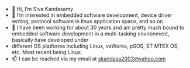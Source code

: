 - 👋 Hi, I’m Siva Kandasamy
- 👀 I’m interested in embedded software development, device driver writing, protocol software in linux application space, and so on
- 🌱 I have been working for about 30 years and am pretty much bound to embedded software development in a multi-tasking environment, basically have developed under
- different OS platforms including Linux, vxWorks, pSOS, ST MTEX OS, etc.  Most recent being Linux.
- 📫 I can be reached via my email at skandasa2003@yahoo.com

<!---
sivakumar1969/sivakumar1969 is a ✨ special ✨ repository because its `README.md` (this file) appears on your GitHub profile.
You can click the Preview link to take a look at your changes.
--->
